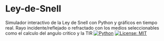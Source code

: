 # Ley-de-Snell
Simulador interactivo de la Ley de Snell con Python y gráficos en tiempo real.
Rayo incidente/reflejado o refractado con los medios seleccionables como el calculo del angulo critico y la TIR
[![Python](https://img.shields.io/badge/Python-3.8%2B-blue)](https://python.org) 
[![License: MIT](https://img.shields.io/badge/License-MIT-yellow.svg)](LICENSE)
